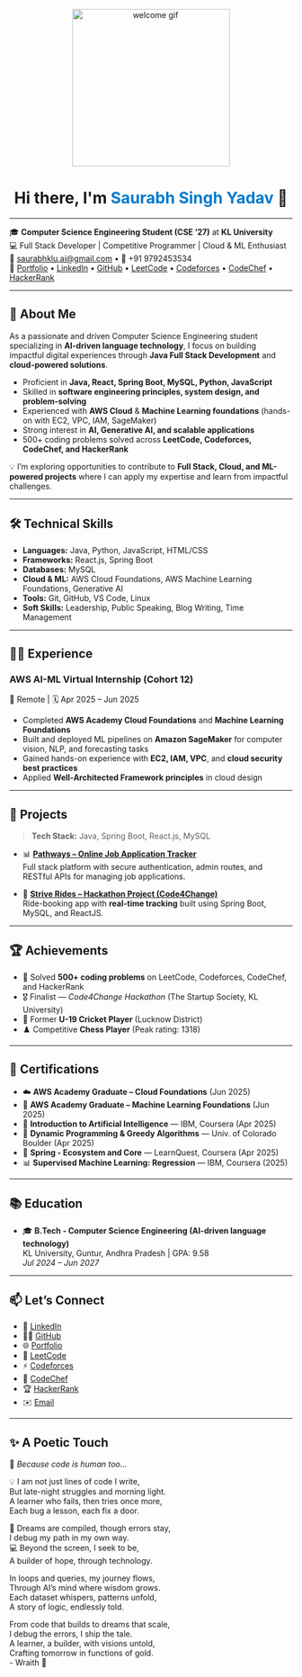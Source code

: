 <p align="center"> 
  <img src="https://github.com/chiraag-kakar/chiraag-kakar/blob/master/hadder.gif" width="280px" alt="welcome gif">
</p>

<h1 align="center">Hi there, I'm <span style="color:#007acc;">Saurabh Singh Yadav</span> 👋</h1>

---

🎓 **Computer Science Engineering Student (CSE ’27)** at **KL University**  
💻 Full Stack Developer | Competitive Programmer | Cloud & ML Enthusiast  
📧 [saurabhklu.ai@gmail.com](mailto:saurabhklu.ai@gmail.com) • 📱 +91 9792453534  
🔗 [Portfolio](https://wraithklu.vercel.app/) • [LinkedIn](https://www.linkedin.com/in/wraithklu) • [GitHub](https://github.com/Wraith-klu) • [LeetCode](https://leetcode.com/u/wraith_sky/) • [Codeforces](https://codeforces.com/profile/wraithklu?csrf_token=398f0bbd31d6ead4332be40fe46955cf) • [CodeChef](https://www.codechef.com/users/) • [HackerRank](https://www.hackerrank.com/)

---

## 🧠 About Me  

As a passionate and driven Computer Science Engineering student specializing in **AI-driven language technology**, I focus on building impactful digital experiences through **Java Full Stack Development** and **cloud-powered solutions**.  

- Proficient in **Java, React, Spring Boot, MySQL, Python, JavaScript**  
- Skilled in **software engineering principles, system design, and problem-solving**  
- Experienced with **AWS Cloud** & **Machine Learning foundations** (hands-on with EC2, VPC, IAM, SageMaker)  
- Strong interest in **AI, Generative AI, and scalable applications**  
- 500+ coding problems solved across **LeetCode, Codeforces, CodeChef, and HackerRank**  

💡 I’m exploring opportunities to contribute to **Full Stack, Cloud, and ML-powered projects** where I can apply my expertise and learn from impactful challenges.  

---

## 🛠️ Technical Skills  

- **Languages:** Java, Python, JavaScript, HTML/CSS  
- **Frameworks:** React.js, Spring Boot  
- **Databases:** MySQL  
- **Cloud & ML:** AWS Cloud Foundations, AWS Machine Learning Foundations, Generative AI  
- **Tools:** Git, GitHub, VS Code, Linux  
- **Soft Skills:** Leadership, Public Speaking, Blog Writing, Time Management  

---

## 🧑‍💻 Experience  

### AWS AI-ML Virtual Internship (Cohort 12)  
📍 Remote | 🗓️ Apr 2025 – Jun 2025  
- Completed **AWS Academy Cloud Foundations** and **Machine Learning Foundations**  
- Built and deployed ML pipelines on **Amazon SageMaker** for computer vision, NLP, and forecasting tasks  
- Gained hands-on experience with **EC2, IAM, VPC**, and **cloud security best practices**  
- Applied **Well-Architected Framework principles** in cloud design  

---

## 🚀 Projects  

> **Tech Stack:** Java, Spring Boot, React.js, MySQL  

- 📊 [**Pathways – Online Job Application Tracker**](https://pathways-jobsearchengine.vercel.app/)  
  Full stack platform with secure authentication, admin routes, and RESTful APIs for managing job applications.  

- 🚖 [**Strive Rides – Hackathon Project (Code4Change)**](#)  
  Ride-booking app with **real-time tracking** built using Spring Boot, MySQL, and ReactJS.  

---

## 🏆 Achievements  

- 🏅 Solved **500+ coding problems** on LeetCode, Codeforces, CodeChef, and HackerRank  
- 🎖️ Finalist — *Code4Change Hackathon* (The Startup Society, KL University)  
- 🏏 Former **U-19 Cricket Player** (Lucknow District)  
- ♟️ Competitive **Chess Player** (Peak rating: 1318)  

---

## 📜 Certifications  

- ☁️ **AWS Academy Graduate – Cloud Foundations** (Jun 2025)  
- 🤖 **AWS Academy Graduate – Machine Learning Foundations** (Jun 2025)  
- 📘 **Introduction to Artificial Intelligence** — IBM, Coursera (Apr 2025)  
- 🧮 **Dynamic Programming & Greedy Algorithms** — Univ. of Colorado Boulder (Apr 2025)  
- 🌱 **Spring - Ecosystem and Core** — LearnQuest, Coursera (Apr 2025)  
- 📊 **Supervised Machine Learning: Regression** — IBM, Coursera (2025)  

---

## 📚 Education  

- 🎓 **B.Tech - Computer Science Engineering (AI-driven language technology)**  
  KL University, Guntur, Andhra Pradesh | GPA: 9.58  
  *Jul 2024 – Jun 2027*  

---

## 📫 Let’s Connect  

- 💼 [LinkedIn](https://www.linkedin.com/in/wraithklu)  
- 🧑‍💻 [GitHub](https://github.com/Wraith-klu)  
- 🌐 [Portfolio](https://wraithklu.vercel.app/)  
- 🧮 [LeetCode](https://leetcode.com/u/wraith_sky/)  
- ⚡ [Codeforces](https://codeforces.com/profile/wraithklu?csrf_token=398f0bbd31d6ead4332be40fe46955cf)  
- 🍴 [CodeChef](https://www.codechef.com/users/)  
- 🏆 [HackerRank](https://www.hackerrank.com/)  
- ✉️ [Email](mailto:saurabhklu.ai@gmail.com)  

---

## ✨ A Poetic Touch  

📜 *Because code is human too...*  

💡 I am not just lines of code I write,  
But late-night struggles and morning light.  
A learner who fails, then tries once more,  
Each bug a lesson, each fix a door.  

🌌 Dreams are compiled, though errors stay,  
I debug my path in my own way.  
💻 Beyond the screen, I seek to be,  
A builder of hope, through technology.  

In loops and queries, my journey flows,  
Through AI’s mind where wisdom grows.  
Each dataset whispers, patterns unfold,  
A story of logic, endlessly told.  

From code that builds to dreams that scale,  
I debug the errors, I ship the tale.  
A learner, a builder, with visions untold,  
Crafting tomorrow in functions of gold.  
                                - Wraith 👻 
